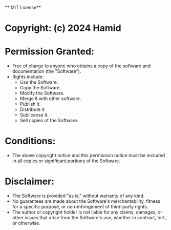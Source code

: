 ** MIT License**  

# **Copyright**: (c) 2024 Hamid

# **Permission Granted**:  
  - Free of charge to anyone who obtains a copy of the software and documentation (the "Software").  
  - Rights include:
    - Use the Software.  
    - Copy the Software.  
    - Modify the Software.  
    - Merge it with other software.  
    - Publish it.  
    - Distribute it.  
    - Sublicense it.  
    - Sell copies of the Software.  

# **Conditions**:  
  - The above copyright notice and this permission notice must be included in all copies or significant portions of the Software.  

# **Disclaimer**:  
  * The Software is provided "as is," without warranty of any kind.  
  * No guarantees are made about the Software's merchantability, fitness for a specific purpose, or non-infringement of third-party rights.  
  * The author or copyright holder is not liable for any claims, damages, or other issues that arise from the Software's use, whether in contract, tort, or otherwise.  

